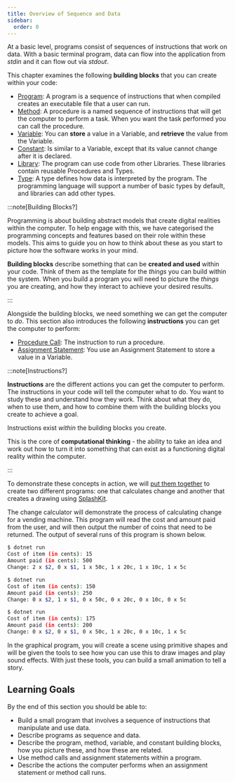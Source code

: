 ```yaml
---
title: Overview of Sequence and Data
sidebar:
  order: 0
---
```


At a basic level, programs consist of sequences of instructions that work on data. With a basic terminal program, data can flow into the application from *stdin* and it can flow out via *stdout*.

This chapter examines the following **building blocks** that you can create within your code:

- [Program](../1-concepts#program): A program is a sequence of instructions that when compiled creates an executable file that a user can run.
- [Method](../1-concepts#procedure): A procedure is a named sequence of instructions that will get the computer to perform a task. When you want the task performed you can call the procedure.
- [Variable](../1-concepts#variable): You can **store** a value in a Variable, and **retrieve** the value from the Variable.
- [Constant](../1-concepts#constant): Is similar to a Variable, except that its value cannot change after it is declared.
- [Library](../1-concepts#library): The program can use code from other Libraries. These libraries contain reusable Procedures and Types.
- [Type](../1-concepts#type): A type defines how data is interpreted by the program. The programming language will support a number of basic types by default, and libraries can add other types.

:::note[Building Blocks?]

Programming is about building abstract models that create digital realities within the computer. To help engage with this, we have categorised the programming concepts and features based on their role within these models. This aims to guide you on how to think about these as you start to picture how the software works in your mind.

**Building blocks** describe something that can be **created and used** within your code. Think of them as the template for the *things* you can build within the system. When you build a program you will need to picture the *things* you are creating, and how they interact to achieve your desired results.

:::

Alongside the building blocks, we need something we can get the computer to *do*.
This section also introduces the following **instructions** you can get the computer to perform:

- [Procedure Call](../1-concepts#procedure-call): The instruction to run a procedure.
- [Assignment Statement](../1-concepts#assignment-statement): You use an Assignment Statement to store a value in a Variable.

:::note[Instructions?]

**Instructions** are the different actions you can get the computer to perform. The instructions in your code will tell the computer what to do. You want to study these and understand how they work. Think about what they do, when to use them, and how to combine them with the building blocks you create to achieve a goal.

Instructions exist *within* the building blocks you create.

This is the core of **computational thinking** - the ability to take an idea and work out how to turn it into something that can exist as a functioning digital reality within the computer.

:::

To demonstrate these concepts in action, we will [put them together](./3-put-together.md) to create two different programs: one that calculates change and another that creates a drawing using [SplashKit](https://splashkit.io).

The change calculator will demonstrate the process of calculating change for a vending machine. This program will read the cost and amount paid from the user, and will then output the number of coins that need to be returned. The output of several runs of this program is shown below.

```sh
$ dotnet run
Cost of item (in cents): 15
Amount paid (in cents): 500
Change: 2 x $2, 0 x $1, 1 x 50c, 1 x 20c, 1 x 10c, 1 x 5c

$ dotnet run
Cost of item (in cents): 150
Amount paid (in cents): 250
Change: 0 x $2, 1 x $1, 0 x 50c, 0 x 20c, 0 x 10c, 0 x 5c

$ dotnet run
Cost of item (in cents): 175
Amount paid (in cents): 200
Change: 0 x $2, 0 x $1, 0 x 50c, 1 x 20c, 0 x 10c, 1 x 5c
```

In the graphical program, you will create a scene using primitive shapes and will be given the tools to see how you can use this to draw images and play sound effects. With just these tools, you can build a small animation to tell a story.

## Learning Goals

By the end of this section you should be able to:

- Build a small program that involves a sequence of instructions that manipulate and use data.
- Describe programs as sequence and data.
- Describe the program, method, variable, and constant building blocks, how you picture these, and how these are related.
- Use method calls and assignment statements within a program.
- Describe the actions the computer performs when an assignment statement or method call runs.

